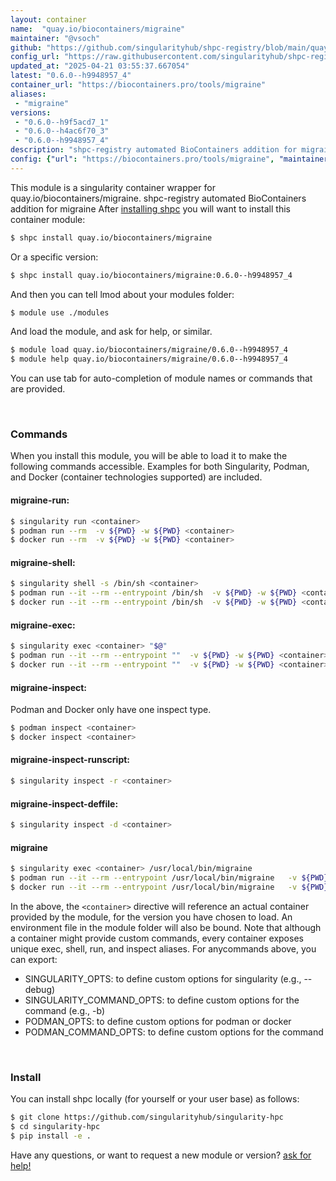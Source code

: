 ```yaml
---
layout: container
name:  "quay.io/biocontainers/migraine"
maintainer: "@vsoch"
github: "https://github.com/singularityhub/shpc-registry/blob/main/quay.io/biocontainers/migraine/container.yaml"
config_url: "https://raw.githubusercontent.com/singularityhub/shpc-registry/main/quay.io/biocontainers/migraine/container.yaml"
updated_at: "2025-04-21 03:55:37.667054"
latest: "0.6.0--h9948957_4"
container_url: "https://biocontainers.pro/tools/migraine"
aliases:
 - "migraine"
versions:
 - "0.6.0--h9f5acd7_1"
 - "0.6.0--h4ac6f70_3"
 - "0.6.0--h9948957_4"
description: "shpc-registry automated BioContainers addition for migraine"
config: {"url": "https://biocontainers.pro/tools/migraine", "maintainer": "@vsoch", "description": "shpc-registry automated BioContainers addition for migraine", "latest": {"0.6.0--h9948957_4": "sha256:5156de573480e211039d6c9f9ceac25ba930a1833623f50fd5f871a0002ffdd5"}, "tags": {"0.6.0--h9f5acd7_1": "sha256:706ef4cb96d7a213c0f33a00cd6b9de71008f8f950a7444a42395eb367452bf4", "0.6.0--h4ac6f70_3": "sha256:c8e699b0fd9b6659c8bcbed7b7c687291151a2926d8828d8c5ff24ab39504c5d", "0.6.0--h9948957_4": "sha256:5156de573480e211039d6c9f9ceac25ba930a1833623f50fd5f871a0002ffdd5"}, "docker": "quay.io/biocontainers/migraine", "aliases": {"migraine": "/usr/local/bin/migraine"}}
---
```


This module is a singularity container wrapper for quay.io/biocontainers/migraine.
shpc-registry automated BioContainers addition for migraine
After [installing shpc](#install) you will want to install this container module:


```bash
$ shpc install quay.io/biocontainers/migraine
```

Or a specific version:

```bash
$ shpc install quay.io/biocontainers/migraine:0.6.0--h9948957_4
```

And then you can tell lmod about your modules folder:

```bash
$ module use ./modules
```

And load the module, and ask for help, or similar.

```bash
$ module load quay.io/biocontainers/migraine/0.6.0--h9948957_4
$ module help quay.io/biocontainers/migraine/0.6.0--h9948957_4
```

You can use tab for auto-completion of module names or commands that are provided.

<br>

### Commands

When you install this module, you will be able to load it to make the following commands accessible.
Examples for both Singularity, Podman, and Docker (container technologies supported) are included.

#### migraine-run:

```bash
$ singularity run <container>
$ podman run --rm  -v ${PWD} -w ${PWD} <container>
$ docker run --rm  -v ${PWD} -w ${PWD} <container>
```

#### migraine-shell:

```bash
$ singularity shell -s /bin/sh <container>
$ podman run --it --rm --entrypoint /bin/sh  -v ${PWD} -w ${PWD} <container>
$ docker run --it --rm --entrypoint /bin/sh  -v ${PWD} -w ${PWD} <container>
```

#### migraine-exec:

```bash
$ singularity exec <container> "$@"
$ podman run --it --rm --entrypoint ""  -v ${PWD} -w ${PWD} <container> "$@"
$ docker run --it --rm --entrypoint ""  -v ${PWD} -w ${PWD} <container> "$@"
```

#### migraine-inspect:

Podman and Docker only have one inspect type.

```bash
$ podman inspect <container>
$ docker inspect <container>
```

#### migraine-inspect-runscript:

```bash
$ singularity inspect -r <container>
```

#### migraine-inspect-deffile:

```bash
$ singularity inspect -d <container>
```


#### migraine

```bash
$ singularity exec <container> /usr/local/bin/migraine
$ podman run --it --rm --entrypoint /usr/local/bin/migraine   -v ${PWD} -w ${PWD} <container> -c " $@"
$ docker run --it --rm --entrypoint /usr/local/bin/migraine   -v ${PWD} -w ${PWD} <container> -c " $@"
```



In the above, the `<container>` directive will reference an actual container provided
by the module, for the version you have chosen to load. An environment file in the
module folder will also be bound. Note that although a container
might provide custom commands, every container exposes unique exec, shell, run, and
inspect aliases. For anycommands above, you can export:

 - SINGULARITY_OPTS: to define custom options for singularity (e.g., --debug)
 - SINGULARITY_COMMAND_OPTS: to define custom options for the command (e.g., -b)
 - PODMAN_OPTS: to define custom options for podman or docker
 - PODMAN_COMMAND_OPTS: to define custom options for the command

<br>

### Install

You can install shpc locally (for yourself or your user base) as follows:

```bash
$ git clone https://github.com/singularityhub/singularity-hpc
$ cd singularity-hpc
$ pip install -e .
```

Have any questions, or want to request a new module or version? [ask for help!](https://github.com/singularityhub/singularity-hpc/issues)